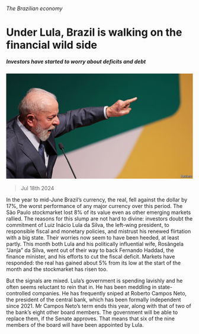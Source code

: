 ###### The Brazilian economy

# Under Lula, Brazil is walking on the financial wild side 

##### Investors have started to worry about deficits and debt 

![image](images/20240720_AMP001.jpg) 

> Jul 18th 2024 

In the year to mid-June Brazil’s currency, the real, fell against the dollar by 17%, the worst performance of any major currency over this period. The São Paulo stockmarket lost 8% of its value even as other emerging markets rallied. The reasons for this slump are not hard to divine: investors doubt the commitment of Luiz Inácio Lula da Silva, the left-wing president, to responsible fiscal and monetary policies, and mistrust his renewed flirtation with a big state. Their worries now seem to have been heeded, at least partly. This month both Lula and his politically influential wife, Rosângela “Janja” da Silva, went out of their way to back Fernando Haddad, the finance minister, and his efforts to cut the fiscal deficit. Markets have responded: the real has gained about 5% from its low at the start of the month and the stockmarket has risen too.

But the signals are mixed. Lula’s government is spending lavishly and he often seems reluctant to rein that in. He has been meddling in state-controlled companies. He has frequently sniped at Roberto Campos Neto, the president of the central bank, which has been formally independent since 2021. Mr Campos Neto’s term ends this year, along with that of two of the bank’s eight other board members. The government will be able to replace them, if the Senate approves. That means that six of the nine members of the board will have been appointed by Lula. 

